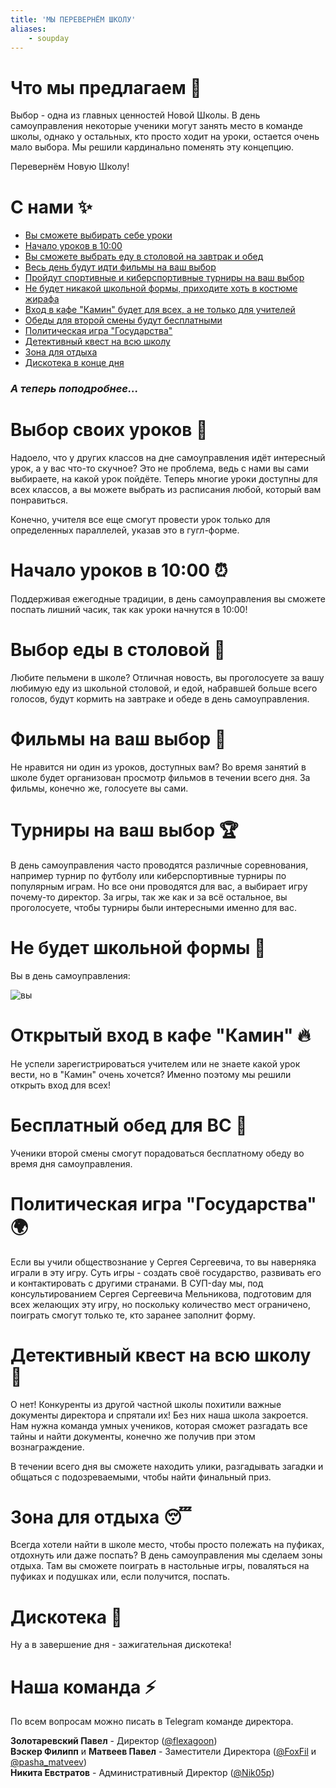 ```yaml
---
title: 'МЫ ПЕРЕВЕРНЁМ ШКОЛУ'
aliases:
    - soupday
---
```


# Что мы предлагаем 👑

Выбор - одна из главных ценностей Новой Школы. В день самоуправления некоторые ученики могут занять место в команде школы, однако у остальных, кто просто ходит на уроки, остается очень мало выбора. Мы решили кардинально поменять эту концепцию. 

Перевернём Новую Школу!

# С нами ✨

- [Вы сможете выбирать себе уроки](#выбор-своих-уроков-)
- [Начало уроков в 10:00](#начало-уроков-в-1000-)
- [Вы сможете выбрать еду в столовой на завтрак и обед](#выбор-еды-в-столовой-)
- [Весь день будут идти фильмы на ваш выбор](#фильмы-на-ваш-выбор-)
- [Пройдут спортивные и киберспортивные турниры на ваш выбор](#турниры-на-ваш-выбор-)
- [Не будет никакой школьной формы, приходите хоть в костюме жирафа](#не-будет-школьной-формы-)
- [Вход в кафе "Камин" будет для всех, а не только для учителей](#открытый-вход-в-кафе-камин-)
- [Обеды для второй смены будут бесплатными](#бесплатный-обед-для-вс-)
- [Политическая игра "Государства"](#политическая-игра-государства-)
- [Детективный квест на всю школу](#детективный-квест-на-всю-школу-)
- [Зона для отдыха](#зона-для-отдыха-)
- [Дискотека в конце дня](#дискотека-)

### *А теперь поподробнее...*

# Выбор своих уроков 📕

Надоело, что у других классов на дне самоуправления идёт интересный урок, а у вас что-то скучное? Это не проблема, ведь с нами вы сами выбираете, на какой урок пойдёте. Теперь многие уроки доступны для всех классов, а вы можете выбрать из расписания любой, который вам понравиться.

Конечно, учителя все еще смогут провести урок только для определенных параллелей, указав это в гугл-форме.

# Начало уроков в 10:00 ⏰

Поддерживая ежегодные традиции, в день самоуправления вы сможете поспать лишний часик, так как уроки начнутся в 10:00!

# Выбор еды в столовой 🍕

Любите пельмени в школе? Отличная новость, вы проголосуете за вашу любимую еду из школьной столовой, и едой, набравшей больше всего голосов, будут кормить на завтраке и обеде в день самоуправления.

# Фильмы на ваш выбор 🎥

Не нравится ни один из уроков, доступных вам? Во время занятий в школе будет организован просмотр фильмов в течении всего дня. За фильмы, конечно же, голосуете вы сами.

# Турниры на ваш выбор 🏆

В день самоуправления часто проводятся различные соревнования, например турнир по футболу или киберспортивные турниры по популярным играм. Но все они проводятся для вас, а выбирает игру почему-то директор. За игры, так же как и за всё остальное, вы проголосуете, чтобы турниры были интересными именно для вас.

# Не будет школьной формы 👔

Вы в день самоуправления:

![вы](/images/supday/giraffe.png)

# Открытый вход в кафе "Камин" 🔥

Не успели зарегистрироваться учителем или не знаете какой урок вести, но в "Камин" очень хочется? Именно поэтому мы решили открыть вход для всех!

# Бесплатный обед для ВС 💸

Ученики второй смены смогут порадоваться бесплатному обеду во время дня самоуправления.

# Политическая игра "Государства" 🌍

Если вы учили обществознание у Сергея Сергеевича, то вы наверняка играли в эту игру. Суть игры - создать своё государство, развивать его и контактировать с другими странами. В СУП-day мы, под консультированием Сергея Сергеевича Мельникова, подготовим для всех желающих эту игру, но поскольку количество мест ограничено, поиграть смогут только те, кто заранее заполнит форму.

# Детективный квест на всю школу 🔎

О нет! Конкуренты из другой частной школы похитили важные документы директора и спрятали их! Без них наша школа закроется. Нам нужна команда умных учеников, которая сможет разгадать все тайны и найти документы, конечно же получив при этом вознаграждение.

В течении всего дня вы сможете находить улики, разгадывать загадки и общаться с подозреваемыми, чтобы найти финальный приз.

# Зона для отдыха 😴

Всегда хотели найти в школе место, чтобы просто полежать на пуфиках, отдохнуть или даже поспать? В день самоуправления мы сделаем зоны отдыха. Там вы сможете поиграть в настольные игры, поваляться на пуфиках и подушках или, если получится, поспать.

# Дискотека 🎵

Ну а в завершение дня - зажигательная дискотека!

# Наша команда ⚡

По всем вопросам можно писать в Telegram команде директора.

**Золотаревский Павел** - Директор ([@flexagoon](https://t.me/flexagoon/))  
**Вэскер Филипп** и **Матвеев Павел** - Заместители Директора ([@FoxFil](https://t.me/FoxFil/) и [@pasha_matveev](https://t.me/pasha_matveev/))  
**Никита Евстратов** - Административный Директор ([@Nik05p](https://t.me/nik05p/))
